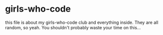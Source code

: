 # girls-who-code
this file is about my girls-who-code club and everything inside. They are all random, so yeah. You shouldn't probably waste your time on this...
